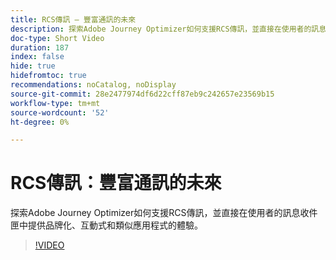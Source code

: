 ```yaml
---
title: RCS傳訊 — 豐富通訊的未來
description: 探索Adobe Journey Optimizer如何支援RCS傳訊，並直接在使用者的訊息收件匣中提供品牌化、互動式和類似應用程式的體驗。
doc-type: Short Video
duration: 187
index: false
hide: true
hidefromtoc: true
recommendations: noCatalog, noDisplay
source-git-commit: 28e2477974df6d22cff87eb9c242657e23569b15
workflow-type: tm+mt
source-wordcount: '52'
ht-degree: 0%

---
```



# RCS傳訊：豐富通訊的未來

探索Adobe Journey Optimizer如何支援RCS傳訊，並直接在使用者的訊息收件匣中提供品牌化、互動式和類似應用程式的體驗。

<!-- 72_S520_3442520_186_rcs-messaging-the-future-of-rich-communication -->
>[!VIDEO](https://video.tv.adobe.com/v/3460379/?learn=on&enablevpops=true&captions=chi_hant)
